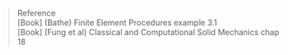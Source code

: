 > Reference  
> [Book] (Bathe) Finite Element Procedures example 3.1  
> [Book] (Fung et al) Classical and Computational Solid Mechanics chap 18